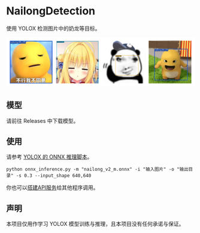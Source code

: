 # NailongDetection

使用 YOLOX 检测图片中的奶龙等目标。

![输出效果图](./images/examples.png)

## 模型

请前往 Releases 中下载模型。

## 使用

请参考 [YOLOX 的 ONNX 推理脚本](https://github.com/Megvii-BaseDetection/YOLOX/blob/main/demo/ONNXRuntime/onnx_inference.py)。

```
python onnx_inference.py -m "nailong_v2_m.onnx" -i "输入图片" -o "输出目录" -s 0.3 --input_shape 640,640
```

你也可以[搭建API服务](https://github.com/nkxingxh/yolox-onnx-api-server)给其他程序调用。

## 声明

本项目仅用作学习 YOLOX 模型训练与推理，且本项目没有任何承诺与保证。

